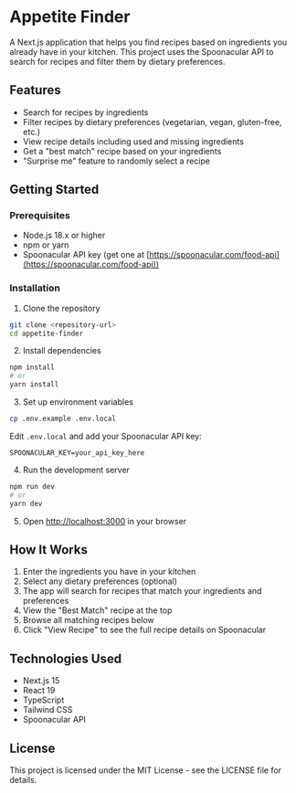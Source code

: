 # Appetite Finder

A Next.js application that helps you find recipes based on ingredients you already have in your kitchen. This project uses the Spoonacular API to search for recipes and filter them by dietary preferences.

## Features

- Search for recipes by ingredients
- Filter recipes by dietary preferences (vegetarian, vegan, gluten-free, etc.)
- View recipe details including used and missing ingredients
- Get a "best match" recipe based on your ingredients
- "Surprise me" feature to randomly select a recipe

## Getting Started

### Prerequisites

- Node.js 18.x or higher
- npm or yarn
- Spoonacular API key (get one at [https://spoonacular.com/food-api](https://spoonacular.com/food-api))

### Installation

1. Clone the repository

```bash
git clone <repository-url>
cd appetite-finder
```

2. Install dependencies

```bash
npm install
# or
yarn install
```

3. Set up environment variables

```bash
cp .env.example .env.local
```

Edit `.env.local` and add your Spoonacular API key:

```
SPOONACULAR_KEY=your_api_key_here
```

4. Run the development server

```bash
npm run dev
# or
yarn dev
```

5. Open [http://localhost:3000](http://localhost:3000) in your browser

## How It Works

1. Enter the ingredients you have in your kitchen
2. Select any dietary preferences (optional)
3. The app will search for recipes that match your ingredients and preferences
4. View the "Best Match" recipe at the top
5. Browse all matching recipes below
6. Click "View Recipe" to see the full recipe details on Spoonacular

## Technologies Used

- Next.js 15
- React 19
- TypeScript
- Tailwind CSS
- Spoonacular API

## License

This project is licensed under the MIT License - see the LICENSE file for details.